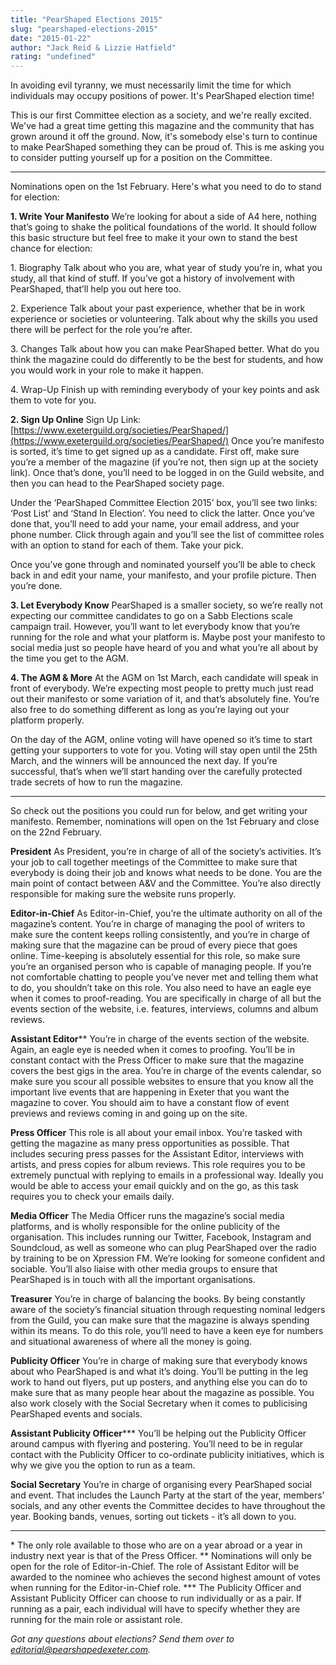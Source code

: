 ```yaml
---
title: "PearShaped Elections 2015"
slug: "pearshaped-elections-2015"
date: "2015-01-22"
author: "Jack Reid & Lizzie Hatfield"
rating: "undefined"
---
```


In avoiding evil tyranny, we must necessarily limit the time for which individuals may occupy positions of power. It's PearShaped election time!

This is our first Committee election as a society, and we're really excited. We've had a great time getting this magazine and the community that has grown around it off the ground. Now, it's somebody else's turn to continue to make PearShaped something they can be proud of. This is me asking you to consider putting yourself up for a position on the Committee.

* * *

Nominations open on the 1st February. Here's what you need to do to stand for election:

**1\. Write Your Manifesto** We’re looking for about a side of A4 here, nothing that’s going to shake the political foundations of the world. It should follow this basic structure but feel free to make it your own to stand the best chance for election:

1\. Biography Talk about who you are, what year of study you’re in, what you study, all that kind of stuff. If you’ve got a history of involvement with PearShaped, that’ll help you out here too.

2\. Experience Talk about your past experience, whether that be in work experience or societies or volunteering. Talk about why the skills you used there will be perfect for the role you’re after.

3\. Changes Talk about how you can make PearShaped better. What do you think the magazine could do differently to be the best for students, and how you would work in your role to make it happen.

4\. Wrap-Up Finish up with reminding everybody of your key points and ask them to vote for you.

**2\. Sign Up Online** Sign Up Link: [https://www.exeterguild.org/societies/PearShaped/](https://www.exeterguild.org/societies/PearShaped/) Once you’re manifesto is sorted, it’s time to get signed up as a candidate. First off, make sure you’re a member of the magazine (if you’re not, then sign up at the society link). Once that’s done, you’ll need to be logged in on the Guild website, and then you can head to the PearShaped society page.

Under the ‘PearShaped Committee Election 2015’ box, you’ll see two links: ‘Post List’ and ‘Stand In Election’. You need to click the latter. Once you’ve done that, you’ll need to add your name, your email address, and your phone number. Click through again and you’ll see the list of committee roles with an option to stand for each of them. Take your pick.

Once you’ve gone through and nominated yourself you’ll be able to check back in and edit your name, your manifesto, and your profile picture. Then you’re done.

**3\. Let Everybody Know** PearShaped is a smaller society, so we’re really not expecting our committee candidates to go on a Sabb Elections scale campaign trail. However, you’ll want to let everybody know that you’re running for the role and what your platform is. Maybe post your manifesto to social media just so people have heard of you and what you’re all about by the time you get to the AGM.

**4\. The AGM & More** At the AGM on 1st March, each candidate will speak in front of everybody. We’re expecting most people to pretty much just read out their manifesto or some variation of it, and that’s absolutely fine. You’re also free to do something different as long as you’re laying out your platform properly.

On the day of the AGM, online voting will have opened so it’s time to start getting your supporters to vote for you. Voting will stay open until the 25th March, and the winners will be announced the next day. If you’re successful, that’s when we’ll start handing over the carefully protected trade secrets of how to run the magazine.

* * *

So check out the positions you could run for below, and get writing your manifesto. Remember, nominations will open on the 1st February and close on the 22nd February.

**President** As President, you’re in charge of all of the society’s activities. It’s your job to call together meetings of the Committee to make sure that everybody is doing their job and knows what needs to be done. You are the main point of contact between A&V and the Committee. You’re also directly responsible for making sure the website runs properly.

**Editor-in-Chief** As Editor-in-Chief, you’re the ultimate authority on all of the magazine’s content. You’re in charge of managing the pool of writers to make sure the content keeps rolling consistently, and you’re in charge of making sure that the magazine can be proud of every piece that goes online. Time-keeping is absolutely essential for this role, so make sure you’re an organised person who is capable of managing people. If you’re not comfortable chatting to people you’ve never met and telling them what to do, you shouldn’t take on this role. You also need to have an eagle eye when it comes to proof-reading. You are specifically in charge of all but the events section of the website, i.e. features, interviews, columns and album reviews.

**Assistant Editor**\*\* You’re in charge of the events section of the website. Again, an eagle eye is needed when it comes to proofing. You’ll be in constant contact with the Press Officer to make sure that the magazine covers the best gigs in the area. You’re in charge of the events calendar, so make sure you scour all possible websites to ensure that you know all the important live events that are happening in Exeter that you want the magazine to cover. You should aim to have a constant flow of event previews and reviews coming in and going up on the site.

**Press Officer** This role is all about your email inbox. You’re tasked with getting the magazine as many press opportunities as possible. That includes securing press passes for the Assistant Editor, interviews with artists, and press copies for album reviews. This role requires you to be extremely punctual with replying to emails in a professional way. Ideally you would be able to access your email quickly and on the go, as this task requires you to check your emails daily.

**Media Officer** The Media Officer runs the magazine’s social media platforms, and is wholly responsible for the online publicity of the organisation. This includes running our Twitter, Facebook, Instagram and Soundcloud, as well as someone who can plug PearShaped over the radio by training to be on Xpression FM. We’re looking for someone confident and sociable. You’ll also liaise with other media groups to ensure that PearShaped is in touch with all the important organisations.

**Treasurer** You’re in charge of balancing the books. By being constantly aware of the society’s financial situation through requesting nominal ledgers from the Guild, you can make sure that the magazine is always spending within its means. To do this role, you’ll need to have a keen eye for numbers and situational awareness of where all the money is going.

**Publicity Officer** You’re in charge of making sure that everybody knows about who PearShaped is and what it’s doing. You’ll be putting in the leg work to hand out flyers, put up posters, and anything else you can do to make sure that as many people hear about the magazine as possible. You also work closely with the Social Secretary when it comes to publicising PearShaped events and socials.

**Assistant Publicity Officer**\*\*\* You’ll be helping out the Publicity Officer around campus with flyering and postering. You’ll need to be in regular contact with the Publicity Officer to co-ordinate publicity initiatives, which is why we give you the option to run as a team.

**Social Secretary** You’re in charge of organising every PearShaped social and event. That includes the Launch Party at the start of the year, members’ socials, and any other events the Committee decides to have throughout the year. Booking bands, venues, sorting out tickets - it’s all down to you.

* * *

\* The only role available to those who are on a year abroad or a year in industry next year is that of the Press Officer. \*\* Nominations will only be open for the role of Editor-in-Chief. The role of Assistant Editor will be awarded to the nominee who achieves the second highest amount of votes when running for the Editor-in-Chief role. \*\*\* The Publicity Officer and Assistant Publicity Officer can choose to run individually or as a pair. If running as a pair, each individual will have to specify whether they are running for the main role or assistant role.

_Got any questions about elections? Send them over to editorial@pearshapedexeter.com._
